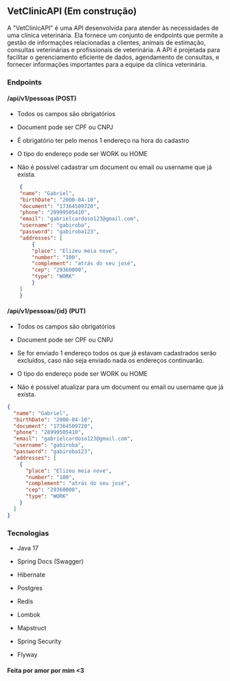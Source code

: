 ## VetClinicAPI (Em construção)

A "VetClinicAPI" é uma API desenvolvida para atender às necessidades de uma clínica veterinária. Ela fornece um conjunto de endpoints que permite a gestão de informações relacionadas a clientes, animais de estimação, consultas veterinárias e profissionais de veterinária. A API é projetada para facilitar o gerenciamento eficiente de dados, agendamento de consultas, e fornecer informações importantes para a equipe da clínica veterinária.

### Endpoints

#### /api/v1/pessoas (POST)

- Todos os campos são obrigatórios

- Document pode ser CPF ou CNPJ

- É obrigatório ter pelo menos 1 endereço na hora do cadastro

- O tipo do endereço pode ser WORK ou HOME

- Não é possível cadastrar um document ou email ou username que já exista.

```json
    {
    "name": "Gabriel",
    "birthDate": "2000-04-10",
    "document": "17364509720",
    "phone": "28999505410",
    "email": "gabrielcardoso123@gmail.com",
    "username": "gabiroba",
    "password": "gabiroba123",
    "addresses": [
        {
        "place": "Elizeu meia nove",
        "number": "100",
        "complement": "atrás do seu josé",
        "cep": "29360000",
        "type": "WORK"
        }
    ]
    }

```

#### /api/v1/pessoas/{id} (PUT)

- Todos os campos são obrigatórios

- Document pode ser CPF ou CNPJ

- Se for enviado 1 endereço todos os que já estavam cadastrados serão excluídos, caso não seja enviado nada os endereços continuarão.

- O tipo do endereço pode ser WORK ou HOME

- Não é possível atualizar para um document ou email ou username que já exista.

```json
{
  "name": "Gabriel",
  "birthDate": "2000-04-10",
  "document": "17364509720",
  "phone": "28999505410",
  "email": "gabrielcardoso123@gmail.com",
  "username": "gabiroba",
  "password": "gabiroba123",
  "addresses": [
    {
      "place": "Elizeu meia nove",
      "number": "100",
      "complement": "atrás do seu josé",
      "cep": "29360000",
      "type": "WORK"
    }
  ]
}
```

### Tecnologias

- Java 17

- Spring Docs (Swagger)

- Hibernate

- Postgres

- Redis

- Lombok

- Mapstruct

- Spring Security

- Flyway


#### Feita por amor por mim <3